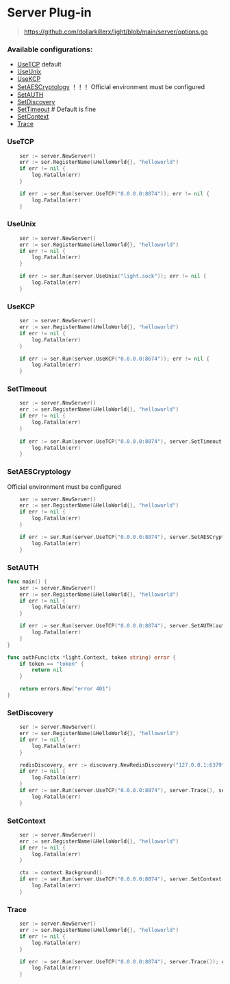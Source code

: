 # Server Plug-in

> https://github.com/dollarkillerx/light/blob/main/server/options.go

### Available configurations: 
- [UseTCP](#UseTCP)    default 
- [UseUnix](#UseUnix)
- [UseKCP](#UseKCP)
- [SetAESCryptology](#SetAESCryptology)   ！！！ Official environment must be configured
- [SetAUTH](#SetAUTH)
- [SetDiscovery](#SetDiscovery)
- [SetTimeout](#SetTimeout)     # Default is fine
- [SetContext](#SetContext)
- [Trace](#Trace)

### UseTCP
```go
    ser := server.NewServer()
	err := ser.RegisterName(&HelloWorld{}, "helloworld")
	if err != nil {
		log.Fatalln(err)
	}

	if err := ser.Run(server.UseTCP("0.0.0.0:8074")); err != nil {
		log.Fatalln(err)
	}
```

### UseUnix
```go
    ser := server.NewServer()
	err := ser.RegisterName(&HelloWorld{}, "helloworld")
	if err != nil {
		log.Fatalln(err)
	}

	if err := ser.Run(server.UseUnix("light.sock")); err != nil {
		log.Fatalln(err)
	}
```

### UseKCP
```go
    ser := server.NewServer()
	err := ser.RegisterName(&HelloWorld{}, "helloworld")
	if err != nil {
		log.Fatalln(err)
	}

	if err := ser.Run(server.UseKCP("0.0.0.0:8674")); err != nil {
		log.Fatalln(err)
	}
```

### SetTimeout
```go
	ser := server.NewServer()
    err := ser.RegisterName(&HelloWorld{}, "helloworld")
    if err != nil {
        log.Fatalln(err)
    }
    
    if err := ser.Run(server.UseTCP("0.0.0.0:8074"), server.SetTimeout(time.Second * 60, time.Second * 3)); err != nil {
        log.Fatalln(err)
    }
```

### SetAESCryptology
Official environment must be configured
```go
	ser := server.NewServer()
    err := ser.RegisterName(&HelloWorld{}, "helloworld")
    if err != nil {
        log.Fatalln(err)
    }

    if err := ser.Run(server.UseTCP("0.0.0.0:8074"), server.SetAESCryptology([]byte("key Length 16 or 32"))); err != nil {
        log.Fatalln(err)
    }
```

### SetAUTH
```go
func main() {
	ser := server.NewServer()
	err := ser.RegisterName(&HelloWorld{}, "helloworld")
	if err != nil {
		log.Fatalln(err)
	}

	if err := ser.Run(server.UseTCP("0.0.0.0:8074"), server.SetAUTH(authFunc)); err != nil {
		log.Fatalln(err)
	}
}

func authFunc(ctx *light.Context, token string) error {
	if token == "token" {
		return nil
	}

	return errors.New("error 401")
}
```

### SetDiscovery
```go
	ser := server.NewServer()
	err := ser.RegisterName(&HelloWorld{}, "helloworld")
	if err != nil {
		log.Fatalln(err)
	}

	redisDiscovery, err := discovery.NewRedisDiscovery("127.0.0.1:6379", 10, nil)
	if err != nil {
		log.Fatalln(err)
	}
	if err := ser.Run(server.UseTCP("0.0.0.0:8074"), server.Trace(), server.SetDiscovery(redisDiscovery, "127.0.0.1:8074", 10)); err != nil {
		log.Fatalln(err)
	}
```


### SetContext
```go
	ser := server.NewServer()
    err := ser.RegisterName(&HelloWorld{}, "helloworld")
    if err != nil {
        log.Fatalln(err)
    }

    ctx := context.Background()
    if err := ser.Run(server.UseTCP("0.0.0.0:8074"), server.SetContext(ctx)); err != nil {
        log.Fatalln(err)
    }
```

### Trace
```go
	ser := server.NewServer()
    err := ser.RegisterName(&HelloWorld{}, "helloworld")
    if err != nil {
        log.Fatalln(err)
    }

    if err := ser.Run(server.UseTCP("0.0.0.0:8074"), server.Trace()); err != nil {
        log.Fatalln(err)
    }
```
